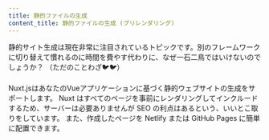 ```yaml
---
title: 静的ファイルの生成
content_title: 静的ファイルの生成 (プリレンダリング)
---
```

静的サイト生成は現在非常に注目されているトピックです。別のフレームワークに切り替えて慣れるのに時間を費やす代わりに、なぜ一石二鳥ではいけないのでしょうか？
<span style = "color：＃777">（ただのことわざ🐦🐦）</span> <br> <br>
Nuxt.jsはあなたのVueアプリケーションに基づく静的ウェブサイトの生成をサポートします。
Nuxt はすべてのページを事前にレンダリングしてインクルードするため、サーバーは必要ありませんが SEO の利点はあるという、いいとこ取りをしています。
また、作成したページを Netlify または GitHub Pages に簡単に配置できます。
